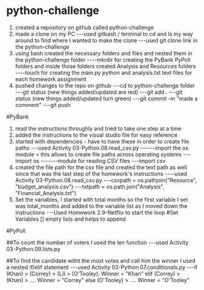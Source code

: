 # python-challenge

1. created a repository on github called python-challenge
2. made a clone on my PC
---used gitbash / terminal to cd and ls my way around to find where I wanted to make the clone
---used git clone link in the python-challenge
3. using bash created the necessary folders and files and nested them in the python-challenge folder
----mkrdir for creating the PyBank PyPoll folders and inside those folders created Analysis and Resources folders
----touch for creating the main.py python and analysis.txt text files for each homework assignment
4. pushed changes to the repo on github
---cd to python-challenge folder
---git status (new things added/updated are red)
---git add .
---git status (new things added/updated turn green)
---git commit -m "made a comment"
---git push

#PyBank 
1. read the instructions throughly and tried to take one step at a time
2. added the instructions to the visual studio file for easy reference
3. started with dependencies - have to have these in order to create file paths
---used Activity 03-Python.08.read_csv.py
------import the os module = this allows to create file paths across operating systems
---import os
-------module for reading CSV files
---import csv
4. created the file path for the csv file and created the text path as well since that was the last step of the homework's instructions
----used Activity 03-Python.08.read_csv.py
---csvpath = os.pathjoin("Resource", "budget_analysis.csv")
---txtpath = os.path.join("Analysis", "Financial_Analysis.txt")
5. Set the variables, I started with total months so the first variable I set was total_months and added to the variable list as I moved down the instructions
---Used Homework 2.9-Netflix to start the loop
    #Set Variables [] empty lists and helps to append


#PyPoll

##To count the number of voters I used the len function
---used Activity 03-Python.09.lists.py

##To find the candidate witht the most votes and call him the winner I used a nested if/elif statement
---used Activity 03-Python.07.conditionals.py
---if (Khan) > (Correy) > (Li) > (O'Tooley): 
      Winner = "Khan"
   elif (Correy) > (Khan) > ....
      Winner = "Correy"
   else (O'Tooley) > ....
      Winner = "O'Tooley"
      
   
